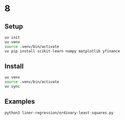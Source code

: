 # 8

## Setup

```sh
uv init
uv venv
source .venv/bin/activate
uv pip install scikit-learn numpy matplotlib yfinance
```

## Install

```sh
uv venv
source .venv/bin/activate
uv sync
```

## Examples

```sh
python3 liner-regression/ordinary-least-squares.py
```
